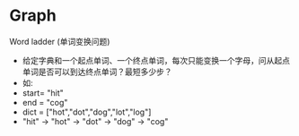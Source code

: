 # Graph

Word ladder (单词变换问题)
* 给定字典和一个起点单词、一个终点单词，每次只能变换一个字母，问从起点单词是否可以到达终点单词？最短多少步？
* 如:
* start= "hit"
* end = "cog"
* dict = ["hot","dot","dog","lot","log"]
* "hit" -> "hot" -> "dot" -> "dog" -> "cog"
